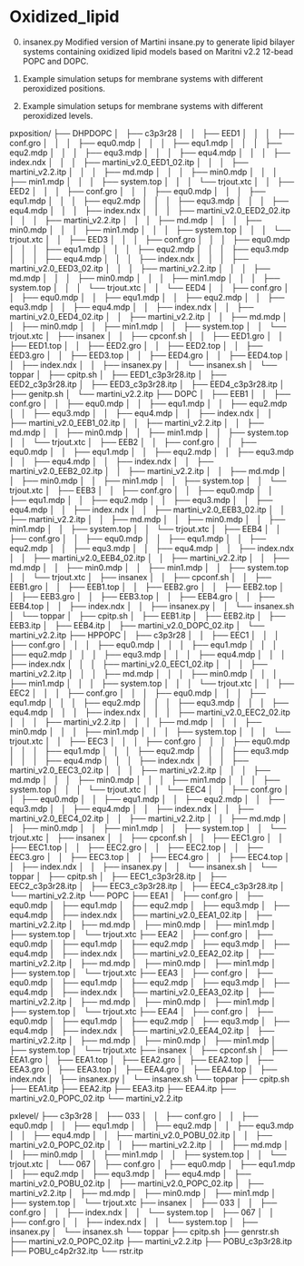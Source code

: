 # Oxidized_lipid

0. insanex.py
Modified version of Martini insane.py to generate lipid bilayer systems containing oxidized lipid models based on Maritni v2.2 12-bead POPC and DOPC.

1. Example simulation setups for membrane systems with different peroxidized positions. 

2. Example simulation setups for membrane systems with different peroxidized levels.

pxposition/
├── DHPDOPC
│   ├── c3p3r28
│   │   ├── EED1
│   │   │   ├── conf.gro
│   │   │   ├── equ0.mdp
│   │   │   ├── equ1.mdp
│   │   │   ├── equ2.mdp
│   │   │   ├── equ3.mdp
│   │   │   ├── equ4.mdp
│   │   │   ├── index.ndx
│   │   │   ├── martini_v2.0_EED1_02.itp
│   │   │   ├── martini_v2.2.itp
│   │   │   ├── md.mdp
│   │   │   ├── min0.mdp
│   │   │   ├── min1.mdp
│   │   │   ├── system.top
│   │   │   └── trjout.xtc
│   │   ├── EED2
│   │   │   ├── conf.gro
│   │   │   ├── equ0.mdp
│   │   │   ├── equ1.mdp
│   │   │   ├── equ2.mdp
│   │   │   ├── equ3.mdp
│   │   │   ├── equ4.mdp
│   │   │   ├── index.ndx
│   │   │   ├── martini_v2.0_EED2_02.itp
│   │   │   ├── martini_v2.2.itp
│   │   │   ├── md.mdp
│   │   │   ├── min0.mdp
│   │   │   ├── min1.mdp
│   │   │   ├── system.top
│   │   │   └── trjout.xtc
│   │   ├── EED3
│   │   │   ├── conf.gro
│   │   │   ├── equ0.mdp
│   │   │   ├── equ1.mdp
│   │   │   ├── equ2.mdp
│   │   │   ├── equ3.mdp
│   │   │   ├── equ4.mdp
│   │   │   ├── index.ndx
│   │   │   ├── martini_v2.0_EED3_02.itp
│   │   │   ├── martini_v2.2.itp
│   │   │   ├── md.mdp
│   │   │   ├── min0.mdp
│   │   │   ├── min1.mdp
│   │   │   ├── system.top
│   │   │   └── trjout.xtc
│   │   └── EED4
│   │       ├── conf.gro
│   │       ├── equ0.mdp
│   │       ├── equ1.mdp
│   │       ├── equ2.mdp
│   │       ├── equ3.mdp
│   │       ├── equ4.mdp
│   │       ├── index.ndx
│   │       ├── martini_v2.0_EED4_02.itp
│   │       ├── martini_v2.2.itp
│   │       ├── md.mdp
│   │       ├── min0.mdp
│   │       ├── min1.mdp
│   │       ├── system.top
│   │       └── trjout.xtc
│   ├── insanex
│   │   ├── cpconf.sh
│   │   ├── EED1.gro
│   │   ├── EED1.top
│   │   ├── EED2.gro
│   │   ├── EED2.top
│   │   ├── EED3.gro
│   │   ├── EED3.top
│   │   ├── EED4.gro
│   │   ├── EED4.top
│   │   ├── index.ndx
│   │   ├── insanex.py
│   │   └── insanex.sh
│   └── toppar
│       ├── cpitp.sh
│       ├── EED1_c3p3r28.itp
│       ├── EED2_c3p3r28.itp
│       ├── EED3_c3p3r28.itp
│       ├── EED4_c3p3r28.itp
│       ├── genitp.sh
│       └── martini_v2.2.itp
├── DOPC
│   ├── EEB1
│   │   ├── conf.gro
│   │   ├── equ0.mdp
│   │   ├── equ1.mdp
│   │   ├── equ2.mdp
│   │   ├── equ3.mdp
│   │   ├── equ4.mdp
│   │   ├── index.ndx
│   │   ├── martini_v2.0_EEB1_02.itp
│   │   ├── martini_v2.2.itp
│   │   ├── md.mdp
│   │   ├── min0.mdp
│   │   ├── min1.mdp
│   │   ├── system.top
│   │   └── trjout.xtc
│   ├── EEB2
│   │   ├── conf.gro
│   │   ├── equ0.mdp
│   │   ├── equ1.mdp
│   │   ├── equ2.mdp
│   │   ├── equ3.mdp
│   │   ├── equ4.mdp
│   │   ├── index.ndx
│   │   ├── martini_v2.0_EEB2_02.itp
│   │   ├── martini_v2.2.itp
│   │   ├── md.mdp
│   │   ├── min0.mdp
│   │   ├── min1.mdp
│   │   ├── system.top
│   │   └── trjout.xtc
│   ├── EEB3
│   │   ├── conf.gro
│   │   ├── equ0.mdp
│   │   ├── equ1.mdp
│   │   ├── equ2.mdp
│   │   ├── equ3.mdp
│   │   ├── equ4.mdp
│   │   ├── index.ndx
│   │   ├── martini_v2.0_EEB3_02.itp
│   │   ├── martini_v2.2.itp
│   │   ├── md.mdp
│   │   ├── min0.mdp
│   │   ├── min1.mdp
│   │   ├── system.top
│   │   └── trjout.xtc
│   ├── EEB4
│   │   ├── conf.gro
│   │   ├── equ0.mdp
│   │   ├── equ1.mdp
│   │   ├── equ2.mdp
│   │   ├── equ3.mdp
│   │   ├── equ4.mdp
│   │   ├── index.ndx
│   │   ├── martini_v2.0_EEB4_02.itp
│   │   ├── martini_v2.2.itp
│   │   ├── md.mdp
│   │   ├── min0.mdp
│   │   ├── min1.mdp
│   │   ├── system.top
│   │   └── trjout.xtc
│   ├── insanex
│   │   ├── cpconf.sh
│   │   ├── EEB1.gro
│   │   ├── EEB1.top
│   │   ├── EEB2.gro
│   │   ├── EEB2.top
│   │   ├── EEB3.gro
│   │   ├── EEB3.top
│   │   ├── EEB4.gro
│   │   ├── EEB4.top
│   │   ├── index.ndx
│   │   ├── insanex.py
│   │   └── insanex.sh
│   └── toppar
│       ├── cpitp.sh
│       ├── EEB1.itp
│       ├── EEB2.itp
│       ├── EEB3.itp
│       ├── EEB4.itp
│       ├── martini_v2.0_DOPC_02.itp
│       └── martini_v2.2.itp
├── HPPOPC
│   ├── c3p3r28
│   │   ├── EEC1
│   │   │   ├── conf.gro
│   │   │   ├── equ0.mdp
│   │   │   ├── equ1.mdp
│   │   │   ├── equ2.mdp
│   │   │   ├── equ3.mdp
│   │   │   ├── equ4.mdp
│   │   │   ├── index.ndx
│   │   │   ├── martini_v2.0_EEC1_02.itp
│   │   │   ├── martini_v2.2.itp
│   │   │   ├── md.mdp
│   │   │   ├── min0.mdp
│   │   │   ├── min1.mdp
│   │   │   ├── system.top
│   │   │   └── trjout.xtc
│   │   ├── EEC2
│   │   │   ├── conf.gro
│   │   │   ├── equ0.mdp
│   │   │   ├── equ1.mdp
│   │   │   ├── equ2.mdp
│   │   │   ├── equ3.mdp
│   │   │   ├── equ4.mdp
│   │   │   ├── index.ndx
│   │   │   ├── martini_v2.0_EEC2_02.itp
│   │   │   ├── martini_v2.2.itp
│   │   │   ├── md.mdp
│   │   │   ├── min0.mdp
│   │   │   ├── min1.mdp
│   │   │   ├── system.top
│   │   │   └── trjout.xtc
│   │   ├── EEC3
│   │   │   ├── conf.gro
│   │   │   ├── equ0.mdp
│   │   │   ├── equ1.mdp
│   │   │   ├── equ2.mdp
│   │   │   ├── equ3.mdp
│   │   │   ├── equ4.mdp
│   │   │   ├── index.ndx
│   │   │   ├── martini_v2.0_EEC3_02.itp
│   │   │   ├── martini_v2.2.itp
│   │   │   ├── md.mdp
│   │   │   ├── min0.mdp
│   │   │   ├── min1.mdp
│   │   │   ├── system.top
│   │   │   └── trjout.xtc
│   │   └── EEC4
│   │       ├── conf.gro
│   │       ├── equ0.mdp
│   │       ├── equ1.mdp
│   │       ├── equ2.mdp
│   │       ├── equ3.mdp
│   │       ├── equ4.mdp
│   │       ├── index.ndx
│   │       ├── martini_v2.0_EEC4_02.itp
│   │       ├── martini_v2.2.itp
│   │       ├── md.mdp
│   │       ├── min0.mdp
│   │       ├── min1.mdp
│   │       ├── system.top
│   │       └── trjout.xtc
│   ├── insanex
│   │   ├── cpconf.sh
│   │   ├── EEC1.gro
│   │   ├── EEC1.top
│   │   ├── EEC2.gro
│   │   ├── EEC2.top
│   │   ├── EEC3.gro
│   │   ├── EEC3.top
│   │   ├── EEC4.gro
│   │   ├── EEC4.top
│   │   ├── index.ndx
│   │   ├── insanex.py
│   │   └── insanex.sh
│   └── toppar
│       ├── cpitp.sh
│       ├── EEC1_c3p3r28.itp
│       ├── EEC2_c3p3r28.itp
│       ├── EEC3_c3p3r28.itp
│       ├── EEC4_c3p3r28.itp
│       └── martini_v2.2.itp
└── POPC
    ├── EEA1
    │   ├── conf.gro
    │   ├── equ0.mdp
    │   ├── equ1.mdp
    │   ├── equ2.mdp
    │   ├── equ3.mdp
    │   ├── equ4.mdp
    │   ├── index.ndx
    │   ├── martini_v2.0_EEA1_02.itp
    │   ├── martini_v2.2.itp
    │   ├── md.mdp
    │   ├── min0.mdp
    │   ├── min1.mdp
    │   ├── system.top
    │   └── trjout.xtc
    ├── EEA2
    │   ├── conf.gro
    │   ├── equ0.mdp
    │   ├── equ1.mdp
    │   ├── equ2.mdp
    │   ├── equ3.mdp
    │   ├── equ4.mdp
    │   ├── index.ndx
    │   ├── martini_v2.0_EEA2_02.itp
    │   ├── martini_v2.2.itp
    │   ├── md.mdp
    │   ├── min0.mdp
    │   ├── min1.mdp
    │   ├── system.top
    │   └── trjout.xtc
    ├── EEA3
    │   ├── conf.gro
    │   ├── equ0.mdp
    │   ├── equ1.mdp
    │   ├── equ2.mdp
    │   ├── equ3.mdp
    │   ├── equ4.mdp
    │   ├── index.ndx
    │   ├── martini_v2.0_EEA3_02.itp
    │   ├── martini_v2.2.itp
    │   ├── md.mdp
    │   ├── min0.mdp
    │   ├── min1.mdp
    │   ├── system.top
    │   └── trjout.xtc
    ├── EEA4
    │   ├── conf.gro
    │   ├── equ0.mdp
    │   ├── equ1.mdp
    │   ├── equ2.mdp
    │   ├── equ3.mdp
    │   ├── equ4.mdp
    │   ├── index.ndx
    │   ├── martini_v2.0_EEA4_02.itp
    │   ├── martini_v2.2.itp
    │   ├── md.mdp
    │   ├── min0.mdp
    │   ├── min1.mdp
    │   ├── system.top
    │   └── trjout.xtc
    ├── insanex
    │   ├── cpconf.sh
    │   ├── EEA1.gro
    │   ├── EEA1.top
    │   ├── EEA2.gro
    │   ├── EEA2.top
    │   ├── EEA3.gro
    │   ├── EEA3.top
    │   ├── EEA4.gro
    │   ├── EEA4.top
    │   ├── index.ndx
    │   ├── insanex.py
    │   └── insanex.sh
    └── toppar
        ├── cpitp.sh
        ├── EEA1.itp
        ├── EEA2.itp
        ├── EEA3.itp
        ├── EEA4.itp
        ├── martini_v2.0_POPC_02.itp
        └── martini_v2.2.itp

pxlevel/
├── c3p3r28
│   ├── 033
│   │   ├── conf.gro
│   │   ├── equ0.mdp
│   │   ├── equ1.mdp
│   │   ├── equ2.mdp
│   │   ├── equ3.mdp
│   │   ├── equ4.mdp
│   │   ├── martini_v2.0_POBU_02.itp
│   │   ├── martini_v2.0_POPC_02.itp
│   │   ├── martini_v2.2.itp
│   │   ├── md.mdp
│   │   ├── min0.mdp
│   │   ├── min1.mdp
│   │   ├── system.top
│   │   └── trjout.xtc
│   └── 067
│       ├── conf.gro
│       ├── equ0.mdp
│       ├── equ1.mdp
│       ├── equ2.mdp
│       ├── equ3.mdp
│       ├── equ4.mdp
│       ├── martini_v2.0_POBU_02.itp
│       ├── martini_v2.0_POPC_02.itp
│       ├── martini_v2.2.itp
│       ├── md.mdp
│       ├── min0.mdp
│       ├── min1.mdp
│       ├── system.top
│       └── trjout.xtc
├── insanex
│   ├── 033
│   │   ├── conf.gro
│   │   ├── index.ndx
│   │   └── system.top
│   ├── 067
│   │   ├── conf.gro
│   │   ├── index.ndx
│   │   └── system.top
│   ├── insanex.py
│   └── insanex.sh
└── toppar
    ├── cpitp.sh
    ├── genrstr.sh
    ├── martini_v2.0_POPC_02.itp
    ├── martini_v2.2.itp
    ├── POBU_c3p3r28.itp
    ├── POBU_c4p2r32.itp
    └── rstr.itp
